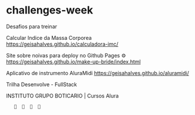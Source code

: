 # challenges-week
Desafios para treinar

Calcular Indice da Massa Corporea
https://geisahalves.github.io/calculadora-imc/

Site sobre noivas para deploy no Github Pages ⚙
https://geisahalves.github.io/make-up-bride/index.html

Aplicativo de instrumento AluraMidi
https://geisahalves.github.io/aluramidi/

Trilha Desenvolve - FullStack

INSTITUTO GRUPO BOTICARIO | Cursos Alura

       🚀  🚀  🚀  🚀
